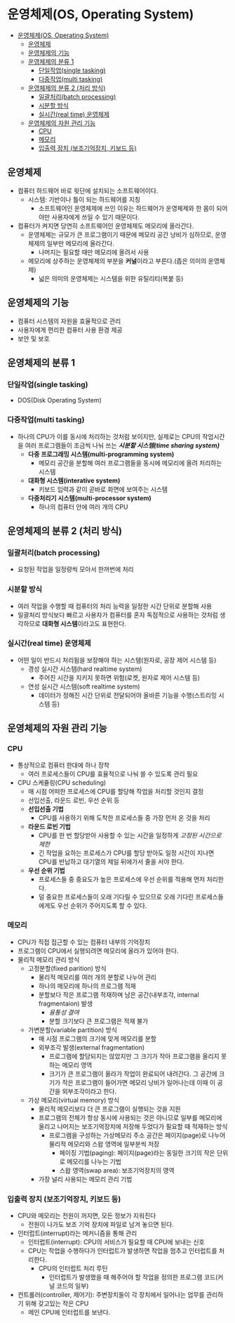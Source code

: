 # 운영체제(OS, Operating System)
- [운영체제(OS, Operating System)](#운영체제os-operating-system)
  - [운영체제](#운영체제)
  - [운영체제의 기능](#운영체제의-기능)
  - [운영체제의 분류 1](#운영체제의-분류-1)
    - [단일작업(single tasking)](#단일작업single-tasking)
    - [다중작업(multi tasking)](#다중작업multi-tasking)
  - [운영체제의 분류 2 (처리 방식)](#운영체제의-분류-2-처리-방식)
    - [일괄처리(batch processing)](#일괄처리batch-processing)
    - [시분할 방식](#시분할-방식)
    - [실시간(real time) 운영체제](#실시간real-time-운영체제)
  - [운영체제의 자원 관리 기능](#운영체제의-자원-관리-기능)
    - [CPU](#cpu)
    - [메모리](#메모리)
    - [입출력 장치 (보조기억장치, 키보드 등)](#입출력-장치-보조기억장치-키보드-등)

## 운영체제
- 컴퓨터 하드웨어 바로 윗단에 설치되는 소프트웨어이다.
  - 시스템: 기반이나 틀이 되는 하드웨어를 지칭
    - 소프트웨어인 운영체제에 쓰인 이유는 하드웨어가 운영체제와 한 몸이 되어야만 사용자에게 쓰일 수 있기 때문이다.
- 컴퓨터가 켜지면 당연히 소프트웨어인 운영체제도 메모리에 올라간다.
  - 운영체제는 규모가 큰 프로그램이기 때문에 메모리 공간 낭비가 심하므로, 운영체제의 일부만 메모리에 올라간다.
    - 나머지는 필요할 때만 메모리에 올려서 사용
  - 메모리에 상주하는 운영체제의 부분을 **커널**이라고 부른다.(좁은 의미의 운영체제)
    - 넓은 의미의 운영체제는 시스템을 위한 유틸리티(복붙 등)

## 운영체제의 기능
- 컴퓨터 시스템의 자원을 효율적으로 관리
- 사용자에게 편리한 컴퓨터 사용 환경 제공
- 보안 및 보호

## 운영체제의 분류 1
### 단일작업(single tasking)
  - DOS(Disk Operating System)
### 다중작업(multi tasking)
  - 하나의 CPU가 이를 동시에 처리하는 것처럼 보이지만, 실제로는 CPU의 작업시간을 여러 프로그램들이 조금씩 나눠 쓰는 ***시분할 시스템(time sharing system)***
    - **다중 프로그래밍 시스템(multi-programming system)**
      - 메모리 공간을 분할해 여러 프로그램들을 동시에 메모리에 올려 처리하는 시스템
    - **대화형 시스템(interative system)**
      - 키보드 입력과 같이 곧바로 화면에 보여주는 시스템
    - **다중처리기 시스템(multi-processor system)**
      - 하나의 컴퓨터 안에 여러 개의 CPU

## 운영체제의 분류 2 (처리 방식)
### 일괄처리(batch processing)
  - 요청된 작업을 일정량씩 모아서 한꺼번에 처리
### 시분할 방식
  - 여러 작업을 수행할 때 컴퓨터의 처리 능력을 일정한 시간 단위로 분할해 사용
  - 일괄처리 방식보다 빠르고 사용자가 컴퓨터를 혼자 독점적으로 사용하는 것처럼 생각하므로 **대화형 시스템**이라고도 표현한다.
### 실시간(real time) 운영체제
  - 어떤 일이 반드시 처리됨을 보장해야 하는 시스템(원자로, 공장 제어 시스템 등)
    - 경성 실시간 시스템(hard realtime system)
      - 주어진 시간을 지키지 못하면 위험(로켓, 원자로 제어 시스템 등)
    - 연성 실시간 시스템(soft realtime system)
      - 데이터가 정해진 시간 단위로 전달되어야 올바른 기능을 수행(스트리밍 시스템 등)

## 운영체제의 자원 관리 기능
### CPU
- 통상적으로 컴퓨터 한대에 하나 장착
    - 여러 프로세스들이 CPU를 효율적으로 나눠 쓸 수 있도록 관리 필요
- CPU 스케쥴링(CPU scheduling)
    - 매 시점 어떠한 프로세스에 CPU를 할당해 작업을 처리할 것인지 결정
    - 선입선출, 라운드 로빈, 우선 순위 등
    - **선입선출 기법**
        - CPU를 사용하기 위해 도착한 프로세스들 중 가장 먼저 온 것을 처리
    - **라운드 로빈 기법**
      - CPU를 한 번 할당받아 사용할 수 있는 시간을 일정하게 *고정된 시간으로 제한*
      - 긴 작업을 요하는 프로세스가 CPU를 할당 받아도 일정 시간이 지나면 CPU를 반납하고 대기열의 제일 뒤에가서 줄을 서야 한다.
    - **우선 순위 기법**
      - 프로세스들 중 중요도가 높은 프로세스에 우선 순위를 적용해 먼저 처리한다.
      - 덜 중요한 프로세스들이 오래 기다릴 수 있으므로 오래 기다린 프로세스들에게도 우선 순위가 주어지도록 할 수 있다.

### 메모리
  - CPU가 직접 접근할 수 있는 컴퓨터 내부의 기억장치
  - 프로그램이 CPU에서 실행되려면 메모리에 올라가 있어야 한다.
  - 물리적 메모리 관리 방식
    - 고정분할(fixed parition) 방식
      - 물리적 메모리를 여러 개의 분할로 나누어 관리
      - 하나의 메모리에 하나의 프로그램 적재
      - 분할보다 작은 프로그램 적재하며 남은 공간(내부조각, internal fragmentaion) 발생
        - *융통성 결여*
        - 분할 크기보다 큰 프로그램은 적재 불가
    - 가변분할(variable partition) 방식
      - 매 시점 프로그램의 크기에 맞게 메모리를 분할
      - 외부조각 발생(external fragmentation)
        - 프로그램에 할당되지는 않았지만 그 크기가 작아 프로그램을 올리지 못하는 메모리 영역
        - 크기가 큰 프로그램이 올라가 작업이 완료되어 내려간다. 그 공간에 크기가 작은 프로그램이 들어가면 메모리 낭비가 일어나는데 이때 이 공간을 외부조각이라고 한다.
    - 가상 메모리(virtual memory) 방식
        - 물리적 메모리보다 더 큰 프로그램이 실행되는 것을 지원
        - 프로그램의 전체가 항상 동시에 사용되는 것은 아니므로 일부를 메모리에 올리고 나머지는 보조기억장치에 저장해 두었다가 필요할 때 적재하는 방식
          - 프로그램을 구성하는 가상메모리 주소 공간은 페이지(page)로 나누어 물리적 메모리와 스왑 영역에 일부분씩 저장
            - 페이징 기법(paging): 페이지(page)라는 동일한 크기의 작은 단위로 메모리를 나누는 기법
            - 스왑 영역(swap area): 보조기억장치의 영역 
        - 가장 널리 사용되는 메모리 관리 기법
### 입출력 장치 (보조기억장치, 키보드 등)
 - CPU와 메모리는 전원이 꺼지면, 모든 정보가 지워진다
    - 전원이 나가도 보조 기억 장치에 파일로 남겨 놓으면 된다.
  - 인터럽트(interrupt)라는 메커니즘을 통해 관리
      - 인터럽트(interrupt): CPU의 서비스가 필요할 때 CPU에 보내는 신호
    - CPU는 작업을 수행하다가 인터럽트가 발생하면 작업을 멈추고 인터럽트를 처리한다.
      - CPU의 인터럽트 처리 루틴
        - 인터럽트가 발생했을 때 해주어야 할 작업을 정의한 프로그램 코드(커널 코드의 일부)
  - 컨트롤러(controller, 제어기): 주변장치들이 각 장치에서 일어나는 업무를 관리하기 위해 갖고있는 작은 CPU
      - 메인 CPU에 인터럽트를 보낸다.
